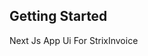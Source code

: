 <!-- This is a [Next.js](https://nextjs.org/) project bootstrapped with [`create-next-app`](https://github.com/vercel/next.js/tree/canary/packages/create-next-app). -->

## Getting Started

Next Js App Ui For StrixInvoice

<!-- First, run the development server: -->

<!-- 
```bash
npm run dev
# or
yarn dev
# or
pnpm dev
# or
bun dev
``` -->


